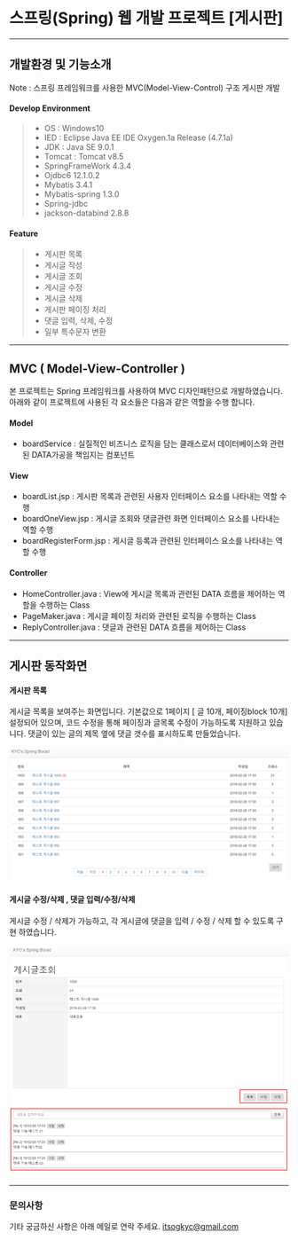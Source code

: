 ﻿스프링(Spring) 웹 개발 프로젝트 [게시판]
===================

----------

개발환경 및 기능소개
-------------
Note :
스프링 프레임워크를 사용한 MVC(Model-View-Control) 구조 게시판 개발

#### Develop Environment

>- OS : Windows10
>- IED : Eclipse Java EE IDE Oxygen.1a Release (4.7.1a)
>- JDK : Java SE 9.0.1 
>- Tomcat : Tomcat v8.5
>- SpringFrameWork 4.3.4
>- Ojdbc6 12.1.0.2
>- Mybatis 3.4.1
>- Mybatis-spring 1.3.0
>- Spring-jdbc 
>- jackson-databind 2.8.8


#### Feature
>- 게시판 목록
>- 게시글 작성
>- 게시글 조회
>- 게시글 수정
>- 게시글 삭제 
>- 게시판 페이징 처리
>- 댓글 입력, 삭제, 수정
>- 일부 특수문자 변환


----------
MVC ( Model-View-Controller ) 
-------------
본 프로젝트는 Spring 프레임워크를 사용하여 MVC 디자인패턴으로 개발하였습니다. 
아래와 같이 프로젝트에 사용된 각 요소들은 다음과 같은 역할을 수행 합니다. 
#### **Model** 
 * boardService : 실질적인 비즈니스 로직을 담는 클래스로서 데이터베이스와 관련된 DATA가공을 책임지는 
 컴포넌트

#### **View**
* boardList.jsp : 게시판 목록과 관련된 사용자 인터페이스 요소를 나타내는 역할 수행
* boardOneView.jsp : 게시글 조회와 댓글관련 화면 인터페이스 요소를 나타내는 역할 수행
* boardRegisterForm.jsp : 게시글 등록과 관련된 인터페이스 요소를 나타내는 역할 수행

#### **Controller**    
* HomeController.java : View에 게시글 목록과 관련된 DATA 흐름을 제어하는 역할을 수행하는 Class
* PageMaker.java : 게시글 페이징 처리와 관련된 로직을 수행하는 Class
* ReplyController.java : 댓글과 관련된 DATA 흐름을 제어하는 Class


------------

게시판 동작화면
-------------

####  **게시판 목록**
게시글 목록을 보여주는 화면입니다. 기본값으로 1페이지 [ 글 10개, 페이징block 10개] 설정되어 있으며, 코드 수정을 통해 페이징과 글목록 수정이 가능하도록 지원하고 있습니다.
 댓글이 있는 글의 제목 옆에 댓글 갯수를 표시하도록 만들었습니다.
 
![enter image description here](https://github.com/itsogkyc/Spring_Board/blob/master/imgfile/img_01.png?raw=true)

####  **게시글 수정/삭제 , 댓글 입력/수정/삭제**
게시글 수정 / 삭제가 가능하고, 각 게시글에 댓글을 입력 / 수정 / 삭제 할 수 있도록 구현 하였습니다.

![enter image description here](https://github.com/itsogkyc/Spring_Board/blob/master/imgfile/img_04.png?raw=true)

----------

### 문의사항
기타 궁금하신 사항은 아래 메일로 연락 주세요.
itsogkyc@gmail.com

